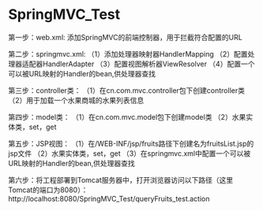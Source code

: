 # SpringMVC_Test
第一步：web.xml:
    添加SpringMVC的前端控制器，用于拦截符合配置的URL

第二步：springmvc.xml:
     （1）添加处理器映射器HandlerMapping
     （2）配置处理器适配器HandlerAdapter
     （3）配置视图解析器ViewResolver
     （4）配置一个可以被URL映射的Handler的bean,供处理器查找

第三步：controller类：
     （1）在cn.com.mvc.controller包下创建controller类
     （2）用于加载一个水果商城的水果列表信息

第四步：model类：
     （1）在cn.com.mvc.model包下创建model类
     （2）水果实体类，set，get

第五步：JSP视图：
     （1）在/WEB-INF/jsp/fruits路径下创建名为fruitsList.jsp的jsp文件
     （2）水果实体类，set，get
     （3）在springmvc.xml中配置一个可以被URL映射的Handler的bean,供处理器查找

第六步：将工程部署到Tomcat服务器中，打开浏览器访问以下路径（这里Tomcat的端口为8080）：
    http://localhost:8080/SpringMVC_Test/queryFruits_test.action